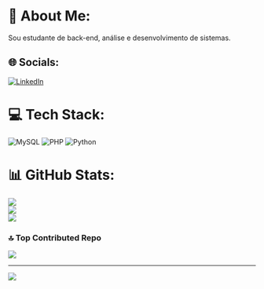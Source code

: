 # 💫 About Me:
Sou estudante de back-end, análise e desenvolvimento de sistemas.<br>


## 🌐 Socials:
[![LinkedIn](https://img.shields.io/badge/LinkedIn-%230077B5.svg?logo=linkedin&logoColor=white)](https://linkedin.com/in/https://www.linkedin.com/in/vitor-souza-a694b726a/) 

# 💻 Tech Stack:
![MySQL](https://img.shields.io/badge/mysql-4479A1.svg?style=for-the-badge&logo=mysql&logoColor=white) ![PHP](https://img.shields.io/badge/php-%23777BB4.svg?style=for-the-badge&logo=php&logoColor=white) ![Python](https://img.shields.io/badge/python-3670A0?style=for-the-badge&logo=python&logoColor=ffdd54)
# 📊 GitHub Stats:
![](https://github-readme-stats.vercel.app/api?username=Vitor-R-Souza&theme=shadow_blue&hide_border=true&include_all_commits=true&count_private=true)<br/>
![](https://github-readme-streak-stats.herokuapp.com/?user=Vitor-R-Souza&theme=shadow_blue&hide_border=true)<br/>
![](https://github-readme-stats.vercel.app/api/top-langs/?username=Vitor-R-Souza&theme=shadow_blue&hide_border=true&include_all_commits=true&count_private=true&layout=compact)

### 🔝 Top Contributed Repo
![](https://github-contributor-stats.vercel.app/api?username=Vitor-R-Souza&limit=5&theme=shadow_blue&combine_all_yearly_contributions=true)

---
[![](https://visitcount.itsvg.in/api?id=Vitor-R-Souza&icon=5&color=1)](https://visitcount.itsvg.in)

<!-- Proudly created with GPRM ( https://gprm.itsvg.in ) -->
